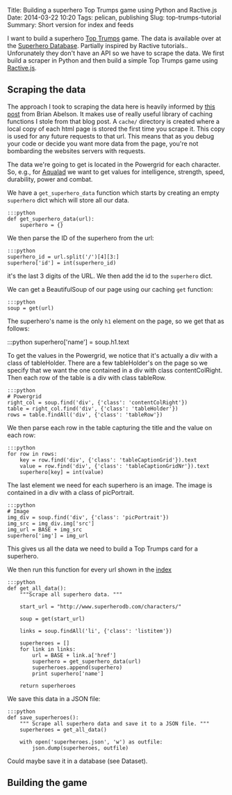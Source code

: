 Title: Building a superhero Top Trumps game using Python and Ractive.js
Date: 2014-03-22 10:20
Tags: pelican, publishing
Slug: top-trumps-tutorial
Summary: Short version for index and feeds

I want to build a superhero [Top Trumps](http://en.wikipedia.org/wiki/Top_trumps) game. 
The data is available over at the [Superhero Database](http://superherodb.com/). Partially inspired by Ractive tutorials..
Unforunately they don't have an API so we have to scrape the data.
We first build a scraper in Python and then build a simple Top Trumps game using [Ractive.js](http://www.ractivejs.org/).

Scraping the data
-----------------
The approach I took to scraping the data here is heavily informed by [this post](http://brianabelson.com/open-news/2013/12/17/scrape-the-gibson.html) from Brian Abelson.
It makes use of really useful library of caching functions I stole from that blog post. A `cache/` directory is created where a local copy of each html page is stored the first time you scrape it. This copy is used for any future requests to that url. This means that as you debug your code or decide you want more data from the page, you're not bombarding the websites servers with requests.

The data we're going to get is located in the Powergrid for each character. So, e.g., for [Aqualad](http://www.superherodb.com/Aqualad/10-1395/) we want to get values for intelligence, strength, speed, durability, power and combat.

We have a `get_superhero_data` function which starts by creating an empty `superhero` dict which will store all our data.

    :::python
    def get_superhero_data(url):
        superhero = {}

We then parse the ID of the superhero from the url:

    :::python
    superhero_id = url.split('/')[4][3:]
    superhero['id'] = int(superhero_id)

it's the last 3 digits of the URL. We then add the id to the `superhero` dict.

We can get a BeautifulSoup of our page using our caching `get` function:

    :::python
    soup = get(url)

The superhero's name is the only `h1` element on the page, so we get that as follows:

   :::python 
    superhero['name'] = soup.h1.text

To get the values in the Powergrid, we notice that it's actually a div with a class of tableHolder. There are a few tableHolder's on the page so we specify that we want the one contained in a div with class contentColRight. Then each row of the table is a div with class tableRow.

    :::python
    # Powergrid
    right_col = soup.find('div', {'class': 'contentColRight'})
    table = right_col.find('div', {'class': 'tableHolder'})
    rows = table.findAll('div', {'class': 'tableRow'})

We then parse each row in the table capturing the title and the value on each row:

    :::python
    for row in rows:
        key = row.find('div', {'class': 'tableCaptionGrid'}).text
        value = row.find('div', {'class': 'tableCaptionGridNr'}).text
        superhero[key] = int(value)

The last element we need for each superhero is an image. The image is contained in a div with a class of picPortrait.

    :::python
    # Image
    img_div = soup.find('div', {'class': 'picPortrait'})
    img_src = img_div.img['src']
    img_url = BASE + img_src
    superhero['img'] = img_url

This gives us all the data we need to build a Top Trumps card for a superhero.

We then run this function for every url shown in the [index](http://www.superherodb.com/characters/)

    :::python
    def get_all_data():
        """Scrape all superhero data. """

        start_url = "http://www.superherodb.com/characters/"

        soup = get(start_url)

        links = soup.findAll('li', {'class': 'listitem'})

        superheroes = []
        for link in links:
            url = BASE + link.a['href']
            superhero = get_superhero_data(url)
            superheroes.append(superhero)
            print superhero['name']

        return superheroes

We save this data in a JSON file:

    :::python
    def save_superheroes():
        """ Scrape all superhero data and save it to a JSON file. """
        superheroes = get_all_data()

        with open('superheroes.json', 'w') as outfile:
            json.dump(superheroes, outfile)

Could maybe save it in a database (see Dataset).

Building the game
-----------------

